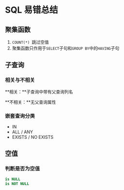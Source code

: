 # SQL 易错总结

## 聚集函数

1. `COUNT(*) `跳过空值
2. 聚集函数只作用于`SELECT`子句和`GROUP BY`中的`HAVING`子句



## 子查询

### 相关与不相关

**相关：**子查询中带有父查询列名

**不相关：**无父查询属性



### 嵌套查询分类

* IN
* ALL / ANY
* EXISTS / NO EXISTS



## 空值

### 判断是否为空值

```sql
is NULL
is NOT NULL
```

